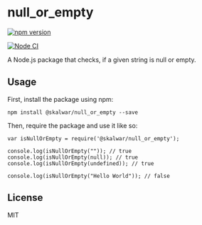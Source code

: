 # null_or_empty

[![npm version](https://badge.fury.io/js/null.svg)](https://badge.fury.io/js/null)

[![Node CI](https://github.com/jirimicvl/null/actions/workflows/main.yml/badge.svg?branch=master)](https://github.com/jirimicvl/null/actions/workflows/main.yml)



A Node.js package that checks, if a given string is null or empty.

## Usage

First, install the package using npm:

    npm install @skalwar/null_or_empty --save

Then, require the package and use it like so:

    var isNullOrEmpty = require('@skalwar/null_or_empty');

    console.log(isNullOrEmpty("")); // true
    console.log(isNullOrEmpty(null)); // true
    console.log(isNullOrEmpty(undefined)); // true

    console.log(isNullOrEmpty("Hello World")); // false

## License

MIT
